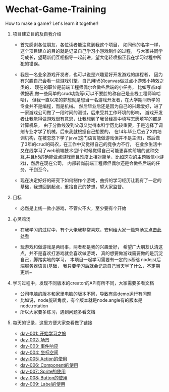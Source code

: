 # Wechat-Game-Training
How to make a game? Let's learn it together!

1. 项目建立目的及自我介绍

    * 首先感谢各位朋友，各位读者能注意到我这个项目，
        如同他的名字一样，这个项目建立的目的就是记录自己学习小游戏制作的过程，
        与大家共同学习成长，望萌新们互相指导一起前进，望大佬轻喷指正我在学习过程中所犯的错误。
       
    * 我是一名业余游戏开发者，也可以说是兴趣爱好开发游戏的编程者，
        因为有兴趣自己会看一些游戏引擎，自己用h5的canvas做过点小游戏小特效之类的，
        现在的职位是前端工程师偶尔会做些后端的小任务，
        比如写点sql做报表,做一些简单的crud功能等(可以不要脸的称自己是全栈工程师嘛哈哈)，
        但我一直以来的梦想就是想当一名游戏开发者，在大学期间所学的专业并不是编程，而是机械。
        然后毕业后还是因为自己的兴趣爱好，进了一家游戏公司做了一段时间的测试，后来受其工作环境的影响，
        游戏开发者让我觉得做游戏很有意思，让我想到了我曾经高中填写志愿填写的都是计算机系，
        由于分数线没到父母又觉得本科学历比较重要，于是选择了调剂专业才学了机械。后来我就根据自己想要的，
        在14年毕业后去了X内培训机构，在被忽悠下学了java(这门语言能做游戏但并不是主流)，然后做了3年的crud的码农，在工作中又觉得自己的竞争力不行，
        在业余生活中又在线学习了web前端技术(那个时候觉得自己可能更喜欢前端的这种交互,并且h5的确能做点游戏而且难度上相对简单，比如这次的主题微信小游戏)，然后在现在公司，
        内部转岗前端工程师但偶尔还是会做些后端的任务，干到至今。
    * 现在决定好好的研究下如何制作个游戏，曲折的学习经历让我有了一定的基础，我想回到起点，重拾自己的梦想，望大家监督。
    
2. 目标

    * 必然是上线一款小游戏，不管火不火，至少要有个开始

3. 心灵鸡汤

    * 在我学习的过程中，有个大佬我非常喜欢，安利给大家一篇鸡汤文[点击此处看](https://www.zhangxinxu.com/life/2019/03/study/)
    
    * 玩游戏和做游戏是两码事，两者都是我的兴趣爱好，
        希望广大朋友认清这点，并不是喜欢打游戏就会喜欢做游戏，
        真的想要做游戏需要做的是沉淀自己，脚踏实地的学习，
        本项目一起学习需要有一定的js基础 nodejs(后端服务器语言)基础，
        我只要学习后就会记录自己当天学了什么，不定期更新~
 
4. 学习过程中，发现不同版本的creator的API有所不同，大家需要多看文档
    * 公司电脑的版本和家里电脑的版本不同，导致有些demo运行有问题
    * 比如说，node旋转角度，有个版本就是node.angle有的版本是node.rotation
    * 所以大家要多练习，遇到问题多看文档 
    
5. 每天的记录，这里方便大家查看做了链接
    * [day-001: 开始学习之旅](day-001-开始学习之旅/00-开始学习之旅.md)    
    * [day-002: 场景](day-002-场景/00-cc.Node场景.md)    
    * [day-003: 事件响应](day-003-事件/00-cc.Node事件响应.md)    
    * [day-004: 坐标空间](day-004-坐标空间/00-cc.Node坐标空间.md)    
    * [day-005: Action的使用](day-005-Action/00-Action使用.md)    
    * [day-006: Component的使用](day-006-Component/00-cc.Component使用.md)    
    * [day-007: Sprite的使用](day-007-Sprite/00-cc.Sprite使用.md)    
    * [day-008: Button的使用](day-008-Button/00-cc.Button使用.md)    
    * [day-009: Label的使用](day-009-Label/00-cc.Label组件使用.md)    
    
    
    
